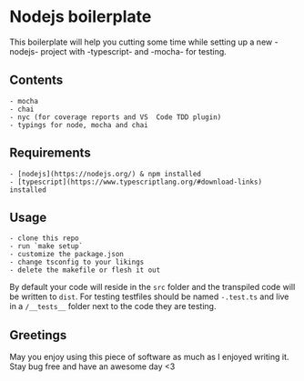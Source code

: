 # Nodejs boilerplate

This boilerplate will help you cutting some time while setting up
a new -nodejs- project with -typescript- and -mocha- for testing.

## Contents

	- mocha
	- chai
	- nyc (for coverage reports and VS  Code TDD plugin)
	- typings for node, mocha and chai

## Requirements

	- [nodejs](https://nodejs.org/) & npm installed
	- [typescript](https://www.typescriptlang.org/#download-links) installed

## Usage

	- clone this repo
	- run `make setup`
	- customize the package.json
	- change tsconfig to your likings
	- delete the makefile or flesh it out

By default your code will reside in the `src` folder and the transpiled code will
be written to `dist`.
For testing testfiles should be named `-.test.ts` and live in a `/__tests__` folder
next to the code they are testing.

## Greetings

May you enjoy using this piece of software as much as I enjoyed writing it. Stay bug free and have an awesome day <3
